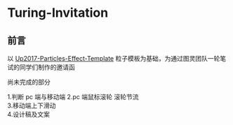 # Turing-Invitation

## 前言

以 [Up2017-Particles-Effect-Template](https://github.com/QingXia-Ela/Up2017-Particles-Effect-Template) 粒子模板为基础，为通过图灵团队一轮笔试的同学们制作的邀请函

尚未完成的部分

1.判断 pc 端与移动端
2.pc 端鼠标滚轮 滚轮节流  
3.移动端上下滑动  
4.设计稿及文案
